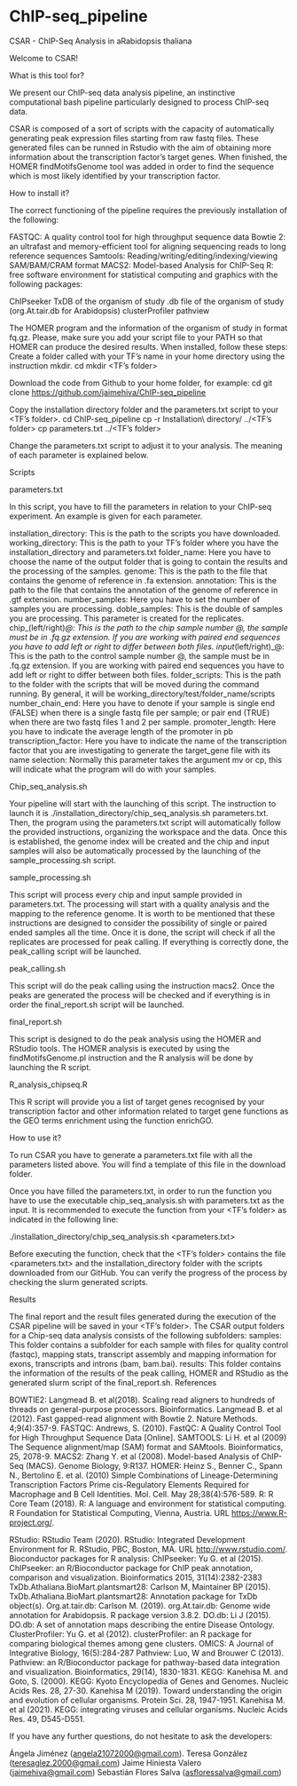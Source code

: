 # ChIP-seq_pipeline
CSAR - ChIP-Seq Analysis in aRabidopsis thaliana

Welcome to CSAR!

What is this tool for?

We present our ChIP-seq data analysis pipeline, an instinctive computational bash pipeline particularly designed to process ChIP-seq data.

CSAR is composed of a sort of scripts with the capacity of automatically generating peak expression files starting from raw fastq files. These generated files can be runned in Rstudio with the aim of obtaining more information about the transcription factor’s target genes. When finished, the HOMER findMotifsGenome tool was added in order to find the sequence which is most likely identified by your transcription factor.

How to install it?

The correct functioning of the pipeline requires the previously installation of the following:

FASTQC: A quality control tool for high throughput sequence data
Bowtie 2: an ultrafast and memory-efficient tool for aligning sequencing reads to long reference sequences
Samtools: Reading/writing/editing/indexing/viewing SAM/BAM/CRAM format
MACS2: Model-based Analysis for ChIP-Seq
R: free software environment for statistical computing and graphics with the following packages:

ChIPseeker 
TxDB of the organism of study
.db file of the organism of study (org.At.tair.db for Arabidopsis)
clusterProfiler
pathview
 
The HOMER program and the information of the organism of study in format fq.gz.
Please, make sure you add your script file to your PATH so that HOMER can produce the desired results.
When installed, follow these steps:
Create a folder called with your TF’s name in your home directory using the instruction mkdir.
cd
mkdir  <TF’s folder>

 
Download the code from Github to your home folder, for example:
cd 
git clone https://github.com/jaimehiva/ChIP-seq_pipeline

 
Copy the installation directory folder and the parameters.txt script to your <TF’s folder>.
cd ChIP-seq_pipeline
cp -r Installation\ directory/ ../<TF’s folder>
cp parameters.txt ../<TF’s folder>

 
Change the parameters.txt script to adjust it to your analysis. The meaning of each parameter is explained below.

Scripts

parameters.txt

In this script, you have to fill the parameters in relation to your ChIP-seq experiment. An example is given for each parameter.

installation_directory: This is the path to the scripts you have downloaded.
working_directory: This is the path to your TF’s folder where you have the installation_directory and parameters.txt
folder_name: Here you have to choose the name of the output folder that is going to contain the results and the processing of the samples.
genome: This is the path to the file that contains the genome of reference in .fa extension.
annotation: This is the path to the file that contains the annotation of the genome of reference in .gtf extension.
number_samples: Here you have to set the number of samples you are processing.
doble_samples: This is the double of samples you are processing. This parameter is created for the replicates.
chip_(left/right)_@: This is the path to the chip sample number @, the sample must be in .fq.gz extension. If you are working with paired end sequences you have to add left or right to differ between both files.
input_(left/right)_@: This is the path to the control sample number @, the sample must be in .fq.gz extension. If you are working with paired end sequences you have to add left or right to differ between both files.
folder_scripts: This is the path to the folder with the scripts that will be moved during the command running. By general, it will be working_directory/test/folder_name/scripts
number_chain_end: Here you have to denote if your sample is single end (FALSE) when there is a single fastq file per sample; or pair end (TRUE) when there are two fastq files 1 and 2 per sample.
promoter_length: Here you have to indicate the average length of the promoter in pb 
transcription_factor: Here you have to indicate the name of the transcription factor that you are investigating to generate the target_gene file with its name
selection: Normally this parameter takes the argument mv or cp, this will indicate what the program will do with your samples.

Chip_seq_analysis.sh

Your pipeline will start with the launching of this script. The instruction to launch it is ./installation_directory/chip_seq_analysis.sh parameters.txt. Then, the program using the parameters.txt script will automatically follow the provided instructions, organizing the workspace and the data. Once this is established, the genome index will be created and the chip and input samples will also be automatically processed by the launching of the sample_processing.sh script.

sample_processing.sh

This script will process every chip and input sample provided in parameters.txt. The processing will start with a quality analysis and the mapping to the reference genome. It is worth to be mentioned that these instructions are designed to consider the possibility of single or paired ended samples all the time. Once it is done, the script will check if all the replicates are processed for peak calling. If everything is correctly done, the peak_calling script will be launched.

peak_calling.sh

This script will do the peak calling using the instruction macs2. Once the peaks are generated the process will be checked and if everything is in order the final_report.sh script will be launched.

final_report.sh

This script is designed to do the peak analysis using the HOMER and RStudio tools. The HOMER analysis is executed by using the findMotifsGenome.pl instruction and the R analysis will be done by launching the R script.


R_analysis_chipseq.R

This R script will provide you a list of target genes recognised by your transcription factor and other information related to target gene functions as the GEO terms enrichment using the function enrichGO.  

How to use it?

To run CSAR you have to generate a parameters.txt file with all the parameters listed above. You will find a template of this file in the download folder. 

Once you have filled the parameters.txt, in order to run the function you have to use the executable chip_seq_analysis.sh with parameters.txt as the input. It is recommended to execute the function from your <TF’s folder> as indicated in the following line:

./installation_directory/chip_seq_analysis.sh <parameters.txt>


Before executing the function, check that the <TF’s folder> contains the file <parameters.txt> and the installation_directory folder with the scripts downloaded from our GitHub. You can verify the progress of the process by checking the slurm generated scripts.

Results

The final report and the result files generated during the execution of the CSAR pipeline will be saved in your <TF’s folder>.
The CSAR output folders for a Chip-seq data analysis consists of the following subfolders:
samples: This folder contains a subfolder for each sample with files for quality control (fastqc), mapping stats, transcript assembly and mapping information for exons, transcripts and introns (bam, bam.bai).
results: This folder contains the information of the results of the peak calling, HOMER and RStudio as the generated slurm script of the final_report.sh.
References

BOWTIE2:
Langmead B. et al(2018). Scaling read aligners to hundreds of threads on general-purpose processors. Bioinformatics.
Langmead B. et al (2012). Fast gapped-read alignment with Bowtie 2. Nature Methods. 4;9(4):357-9.
FASTQC:
Andrews, S. (2010). FastQC: A Quality Control Tool for High Throughput Sequence Data [Online].
SAMTOOLS:
Li H. et al (2009) The Sequence alignment/map (SAM) format and SAMtools. Bioinformatics, 25, 2078-9.
MACS2:
Zhang Y. et al (2008). Model-based Analysis of ChIP-Seq (MACS). Genome Biology, 9:R137.
HOMER:
Heinz S., Benner C., Spann N., Bertolino E. et al. (2010) Simple Combinations of Lineage-Determining Transcription Factors Prime cis-Regulatory Elements Required for Macrophage and B Cell Identities. Mol. Cell. May 28;38(4):576-589.
R:
R Core Team (2018). R: A language and environment for statistical computing. R Foundation for Statistical Computing, Vienna, Austria. URL https://www.R-project.org/.
 
RStudio:
RStudio Team (2020). RStudio: Integrated Development Environment for R. RStudio, PBC, Boston, MA. URL http://www.rstudio.com/.
Bioconductor packages for R analysis:
ChIPseeker: Yu G. et al (2015). ChIPseeker: an R/Bioconductor package for ChIP peak annotation, comparison and visualization. Bioinformatics 2015, 31(14):2382-2383
TxDb.Athaliana.BioMart.plantsmart28: Carlson M, Maintainer BP (2015). TxDb.Athaliana.BioMart.plantsmart28: Annotation package for TxDb object(s).
Org.at.tair.db: Carlson M. (2019). org.At.tair.db: Genome wide annotation for Arabidopsis. R package version 3.8.2.
DO.db: Li J (2015). DO.db: A set of annotation maps describing the entire Disease Ontology.
ClusterProfiler: Yu G. et al (2012). clusterProfiler: an R package for comparing biological themes among gene clusters. OMICS: A Journal of Integrative Biology, 16(5):284-287
Pathview: Luo, W and Brouwer C (2013). Pathview: an R/Bioconductor package for pathway-based data integration and visualization. Bioinformatics, 29(14), 1830-1831.
KEGG:
Kanehisa M. and Goto, S. (2000). KEGG: Kyoto Encyclopedia of Genes and Genomes. Nucleic Acids Res. 28, 27-30.
Kanehisa M (2019). Toward understanding the origin and evolution of cellular organisms. Protein Sci. 28, 1947-1951.
Kanehisa M. et al (2021). KEGG: integrating viruses and cellular organisms. Nucleic Acids Res. 49, D545-D551.


If you have any further questions, do not hesitate to ask the developers:

Ángela Jiménez (angela21072000@gmail.com).
Teresa González (teresaglez.2000@gmail.com)
Jaime Hiniesta Valero (jaimehiva@gmail.com)
Sebastián Flores Salva (asfloressalva@gmail.com)

